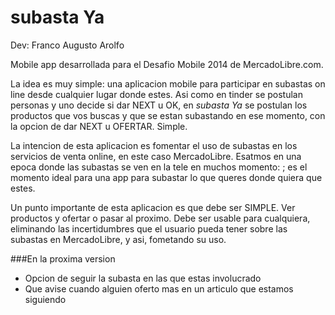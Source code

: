 subasta Ya
==========

Dev: Franco Augusto Arolfo

Mobile app desarrollada para el Desafio Mobile 2014 de MercadoLibre.com.

La idea es muy simple: una aplicacion mobile para participar en subastas on line desde cualquier lugar donde estes. Asi como en tinder se postulan personas y uno decide si dar NEXT u OK, en _subasta Ya_ se postulan los productos que vos buscas y que se estan subastando en ese momento, con la opcion de dar NEXT u OFERTAR. Simple.

La intencion de esta aplicacion es fomentar el uso de subastas en los servicios de venta online, en este caso MercadoLibre. Esatmos en una epoca donde las subastas se ven en la tele en muchos momento: ; es el momento ideal para una app para subastar lo que queres donde quiera que estes.

Un punto importante de esta aplicacion es que debe ser SIMPLE. Ver productos y ofertar o pasar al proximo. Debe ser usable para cualquiera, eliminando las incertidumbres que el usuario pueda tener sobre las subastas en MercadoLibre, y asi, fometando su uso.

###En la proxima version

* Opcion de seguir la subasta en las que estas involucrado
* Que avise cuando alguien oferto mas en un articulo que estamos siguiendo
